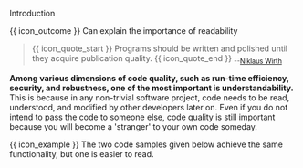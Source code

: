 <span id="title">Introduction</span>

<span id="prereqs"></span>

<span id="outcomes">{{ icon_outcome }} Can explain the importance of readability</span>

<div id="body">

> {{ icon_quote_start }} Programs should be written and polished until they acquire publication quality. {{ icon_quote_end }} <sub>--[Niklaus Wirth](https://en.wikipedia.org/wiki/Niklaus_Wirth)</sub>

**Among various dimensions of code quality, such as run-time efficiency, security, and robustness, one of the most important is understandability.** This is because in any non-trivial software project, code needs to be read, understood, and modified by other developers later on. Even if you do not intend to pass the code to someone else, code quality is still important because you will become a 'stranger' to your own code someday.

<box>

{{ icon_example }} The two code samples given below achieve the same functionality, but one is easier to read.

<div class="alt-java">
  <include src="example-java.md" />
</div>
<div class="alt-python">
  <include src="example-python.md" />
</div>

</box>



</div>

<div id="extras">
</div>
